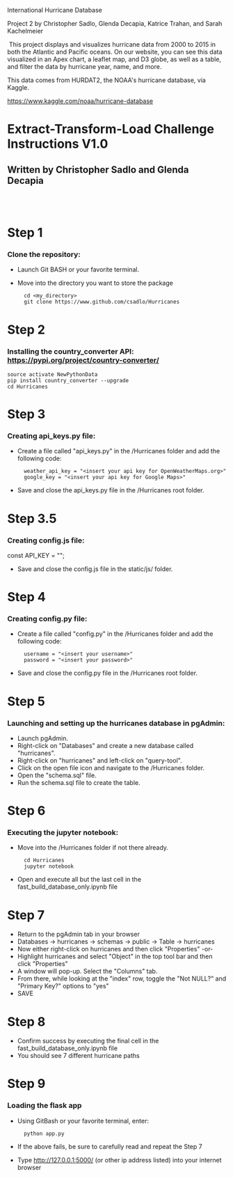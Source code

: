 International Hurricane Database

Project 2 by Christopher Sadlo, Glenda Decapia, Katrice Trahan, and Sarah Kachelmeier 

​
This project displays and visualizes hurricane data from 2000 to 2015 in both the Atlantic and Pacific oceans. On our website, you can see this data visualized in an Apex chart, a leaflet map, and D3 globe, as well as a table, and filter the data by hurricane year, name, and more. 


This data comes from HURDAT2, the NOAA's hurricane database, via Kaggle.

https://www.kaggle.com/noaa/hurricane-database


# Extract-Transform-Load Challenge Instructions V1.0
## Written by Christopher Sadlo and Glenda Decapia

<br><br>

# Step 1
### Clone the repository:

* Launch Git BASH or your favorite terminal.

* Move into the directory you want to store the package


        cd <my_directory>
        git clone https://www.github.com/csadlo/Hurricanes


# Step 2
### Installing the country_converter API:  https://pypi.org/project/country-converter/

    source activate NewPythonData
    pip install country_converter --upgrade
    cd Hurricanes


# Step 3
### Creating api_keys.py file:

* Create a file called "api_keys.py" in the /Hurricanes folder and add the following code:

        weather_api_key = "<insert your api key for OpenWeatherMaps.org>"
        google_key = "<insert your api key for Google Maps>"

* Save and close the api_keys.py file in the /Hurricanes root folder.

# Step 3.5
### Creating config.js file:

const API_KEY = "<insert your api key for Google>";

* Save and close the config.js file in the static/js/ folder.

# Step 4
### Creating config.py file:

* Create a file called "config.py" in the /Hurricanes folder and add the following code:

        username = "<insert your username>"
        password = "<insert your password>"

* Save and close the config.py file in the /Hurricanes root folder.


# Step 5
### Launching and setting up the hurricanes database in pgAdmin:

* Launch pgAdmin.
* Right-click on "Databases" and create a new database called "hurricanes".
* Right-click on "hurricanes" and left-click on "query-tool".
* Click on the open file icon and navigate to the /Hurricanes folder.
* Open the "schema.sql" file.
* Run the schema.sql file to create the table.


# Step 6
### Executing the jupyter notebook:

* Move into the /Hurricanes folder if not there already.

        cd Hurricanes
        jupyter notebook

* Open and execute all but the last cell in the fast_build_database_only.ipynb file


# Step 7

* Return to the pgAdmin tab in your browser
* Databases -> hurricanes -> schemas -> public -> Table -> hurricanes
* Now either right-click on hurricanes and then click "Properties"
    -or-
* Highlight hurricanes and select "Object" in the top tool bar and then click "Properties"
* A window will pop-up. Select the "Columns" tab.
* From there, while looking at the "index" row, toggle the "Not NULL?" and "Primary Key?" options to "yes"
* SAVE

# Step 8

* Confirm success by executing the final cell in the fast_build_database_only.ipynb file
* You should see 7 different hurricane paths

# Step 9 

### Loading the flask app

* Using GitBash or your favorite terminal, enter:

        python app.py

* If the above fails, be sure to carefully read and repeat the Step 7

* Type http://127.0.0.1:5000/ (or other ip address listed) into your internet browser

​